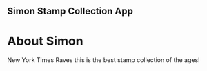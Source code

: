 Simon Stamp Collection App
---

# About Simon

New York Times Raves this is the best stamp  collection of the ages!